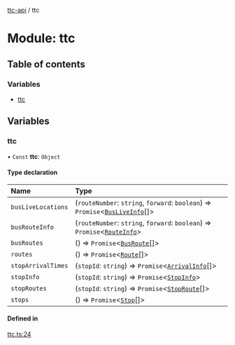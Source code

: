[ttc-api](../README.md) / ttc

# Module: ttc

## Table of contents

### Variables

- [ttc](ttc.md#ttc)

## Variables

### ttc

• `Const` **ttc**: `Object`

#### Type declaration

| Name | Type |
| :------ | :------ |
| `busLiveLocations` | (`routeNumber`: `string`, `forward`: `boolean`) => `Promise`<[`BusLiveInfo`](../interfaces/types.BusLiveInfo.md)[]\> |
| `busRouteInfo` | (`routeNumber`: `string`, `forward`: `boolean`) => `Promise`<[`RouteInfo`](../interfaces/types.RouteInfo.md)\> |
| `busRoutes` | () => `Promise`<[`BusRoute`](types.md#busroute)[]\> |
| `routes` | () => `Promise`<[`Route`](../interfaces/types.Route.md)[]\> |
| `stopArrivalTimes` | (`stopId`: `string`) => `Promise`<[`ArrivalInfo`](../interfaces/types.ArrivalInfo.md)[]\> |
| `stopInfo` | (`stopId`: `string`) => `Promise`<[`StopInfo`](../interfaces/types.StopInfo.md)\> |
| `stopRoutes` | (`stopId`: `string`) => `Promise`<[`StopRoute`](../interfaces/types.StopRoute.md)[]\> |
| `stops` | () => `Promise`<[`Stop`](../interfaces/types.Stop.md)[]\> |

#### Defined in

[ttc.ts:24](https://github.com/sunneydev/ttc-api/blob/9d52e68/src/ttc.ts#L24)
